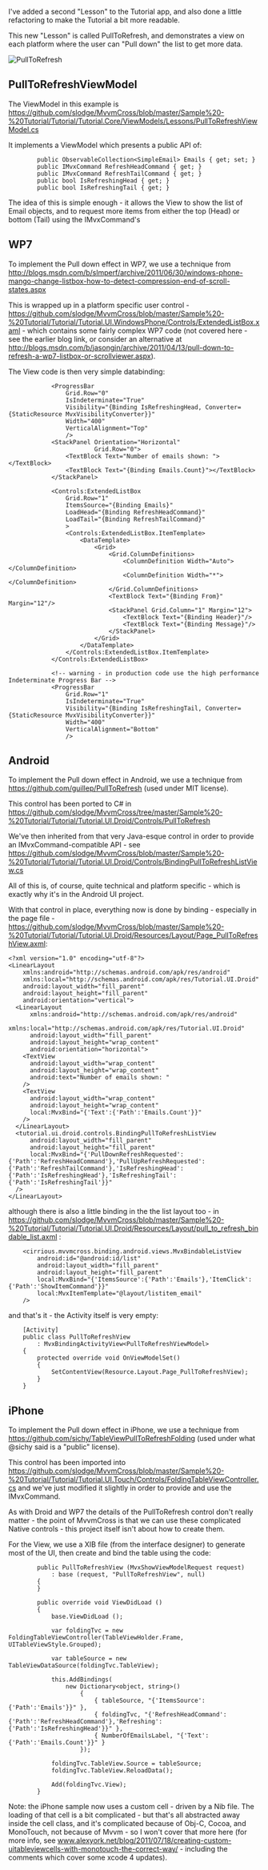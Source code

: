 I've added a second "Lesson" to the Tutorial app, and also done a little refactoring to make the Tutorial a bit more readable.

This new "Lesson" is called PullToRefresh, and demonstrates a view on each platform where the user can "Pull down" the list to get more data.

![PullToRefresh](https://github.com/slodge/MvvmCross/raw/master/Sample%20-%20Tutorial/Help/PullToRefresh.png)

## PullToRefreshViewModel

The ViewModel in this example is https://github.com/slodge/MvvmCross/blob/master/Sample%20-%20Tutorial/Tutorial/Tutorial.Core/ViewModels/Lessons/PullToRefreshViewModel.cs

It implements a ViewModel which presents a public API of:

```
        public ObservableCollection<SimpleEmail> Emails { get; set; }
        public IMvxCommand RefreshHeadCommand { get; }
        public IMvxCommand RefreshTailCommand { get; }
        public bool IsRefreshingHead { get; }
        public bool IsRefreshingTail { get; }
```

The idea of this is simple enough - it allows the View to show the list of Email objects, and to request more items from either the top (Head) or bottom (Tail) using the IMvxCommand's



## WP7

To implement the Pull down effect in WP7, we use a technique from http://blogs.msdn.com/b/slmperf/archive/2011/06/30/windows-phone-mango-change-listbox-how-to-detect-compression-end-of-scroll-states.aspx

This is wrapped up in a platform specific user control - https://github.com/slodge/MvvmCross/blob/master/Sample%20-%20Tutorial/Tutorial/Tutorial.UI.WindowsPhone/Controls/ExtendedListBox.xaml - which contains some fairly complex WP7 code (not covered here - see the earlier blog link, or consider an alternative at http://blogs.msdn.com/b/jasongin/archive/2011/04/13/pull-down-to-refresh-a-wp7-listbox-or-scrollviewer.aspx).

The View code is then very simple databinding:

```
            <ProgressBar 
                Grid.Row="0"
                IsIndeterminate="True"
                Visibility="{Binding IsRefreshingHead, Converter={StaticResource MvxVisibilityConverter}}"
                Width="400"
                VerticalAlignment="Top"
                />
            <StackPanel Orientation="Horizontal"
                        Grid.Row="0">
                <TextBlock Text="Number of emails shown: "></TextBlock>
                <TextBlock Text="{Binding Emails.Count}"></TextBlock>
            </StackPanel>

            <Controls:ExtendedListBox 
                Grid.Row="1"
                ItemsSource="{Binding Emails}"
                LoadHead="{Binding RefreshHeadCommand}"
                LoadTail="{Binding RefreshTailCommand}"
                >
                <Controls:ExtendedListBox.ItemTemplate>
                    <DataTemplate>
                        <Grid>
                            <Grid.ColumnDefinitions>
                                <ColumnDefinition Width="Auto"></ColumnDefinition>
                                <ColumnDefinition Width="*"></ColumnDefinition>
                            </Grid.ColumnDefinitions>
                            <TextBlock Text="{Binding From}" Margin="12"/>
                            <StackPanel Grid.Column="1" Margin="12">
                                <TextBlock Text="{Binding Header}"/>
                                <TextBlock Text="{Binding Message}"/>
                            </StackPanel>
                        </Grid>
                    </DataTemplate>
                </Controls:ExtendedListBox.ItemTemplate>
            </Controls:ExtendedListBox>
            
            <!-- warning - in production code use the high performance Indeterminate Progress Bar -->
            <ProgressBar 
                Grid.Row="1"
                IsIndeterminate="True"
                Visibility="{Binding IsRefreshingTail, Converter={StaticResource MvxVisibilityConverter}}"
                Width="400"
                VerticalAlignment="Bottom"
                />
```

## Android

To implement the Pull down effect in Android, we use a technique from https://github.com/guillep/PullToRefresh (used under MIT license).

This control has been ported to C# in https://github.com/slodge/MvvmCross/tree/master/Sample%20-%20Tutorial/Tutorial/Tutorial.UI.Droid/Controls/PullToRefresh

We've then inherited from that very Java-esque control in order to provide an IMvxCommand-compatible API - see  https://github.com/slodge/MvvmCross/blob/master/Sample%20-%20Tutorial/Tutorial/Tutorial.UI.Droid/Controls/BindingPullToRefreshListView.cs

All of this is, of course, quite technical and platform specific - which is exactly why it's in the Android UI project.

With that control in place, everything now is done by binding - especially in the page file - https://github.com/slodge/MvvmCross/blob/master/Sample%20-%20Tutorial/Tutorial/Tutorial.UI.Droid/Resources/Layout/Page_PullToRefreshView.axml:

```
<?xml version="1.0" encoding="utf-8"?>
<LinearLayout
    xmlns:android="http://schemas.android.com/apk/res/android"
    xmlns:local="http://schemas.android.com/apk/res/Tutorial.UI.Droid"
    android:layout_width="fill_parent"
    android:layout_height="fill_parent"
    android:orientation="vertical">
  <LinearLayout
      xmlns:android="http://schemas.android.com/apk/res/android"
      xmlns:local="http://schemas.android.com/apk/res/Tutorial.UI.Droid"
      android:layout_width="fill_parent"
      android:layout_height="wrap_content"
      android:orientation="horizontal">
    <TextView
      android:layout_width="wrap_content"
      android:layout_height="wrap_content"
      android:text="Number of emails shown: "
    />
    <TextView
      android:layout_width="wrap_content"
      android:layout_height="wrap_content"
      local:MvxBind="{'Text':{'Path':'Emails.Count'}}"
    />
  </LinearLayout>
  <tutorial.ui.droid.controls.BindingPullToRefreshListView
      android:layout_width="fill_parent"
      android:layout_height="fill_parent"
      local:MvxBind="{'PullDownRefreshRequested':{'Path':'RefreshHeadCommand'},'PullUpRefreshRequested':{'Path':'RefreshTailCommand'},'IsRefreshingHead':{'Path':'IsRefreshingHead'},'IsRefreshingTail':{'Path':'IsRefreshingTail'}}"
  />
</LinearLayout>
```

although there is also a little binding in the the list layout too - in https://github.com/slodge/MvvmCross/blob/master/Sample%20-%20Tutorial/Tutorial/Tutorial.UI.Droid/Resources/Layout/pull_to_refresh_bindable_list.axml :

```
    <cirrious.mvvmcross.binding.android.views.MvxBindableListView
        android:id="@android:id/list"
        android:layout_width="fill_parent"
        android:layout_height="fill_parent"
        local:MvxBind="{'ItemsSource':{'Path':'Emails'},'ItemClick':{'Path':'ShowItemCommand'}}"
        local:MvxItemTemplate="@layout/listitem_email"
    />
```

and that's it - the Activity itself is very empty:

```
    [Activity]
    public class PullToRefreshView
        : MvxBindingActivityView<PullToRefreshViewModel>
    {
        protected override void OnViewModelSet()
        {
            SetContentView(Resource.Layout.Page_PullToRefreshView);
        }
    }
```


## iPhone

To implement the Pull down effect in iPhone, we use a technique from https://github.com/sichy/TableViewPullToRefreshFolding (used under what @sichy said is a "public" license).

This control has been imported into https://github.com/slodge/MvvmCross/blob/master/Sample%20-%20Tutorial/Tutorial/Tutorial.UI.Touch/Controls/FoldingTableViewController.cs and we've just modified it slightly in order to provide and use the IMvxCommand.

As with Droid and WP7 the details of the PullToRefresh control don't really matter - the point of MvvmCross is that we can use these complicated Native controls - this project itself isn't about how to create them.

For the View, we use a XIB file (from the interface designer) to generate most of the UI, then create and bind the table using the code:

```
        public PullToRefreshView (MvxShowViewModelRequest request) 
            : base (request, "PullToRefreshView", null)
        {
        }
        
        public override void ViewDidLoad ()
        {
            base.ViewDidLoad ();
            
            var foldingTvc = new FoldingTableViewController(TableViewHolder.Frame, UITableViewStyle.Grouped);

            var tableSource = new TableViewDataSource(foldingTvc.TableView);

            this.AddBindings(
                new Dictionary<object, string>()
                    {
                        { tableSource, "{'ItemsSource':{'Path':'Emails'}}" },
                        { foldingTvc, "{'RefreshHeadCommand':{'Path':'RefreshHeadCommand'},'Refreshing':{'Path':'IsRefreshingHead'}}" },
                        { NumberOfEmailsLabel, "{'Text':{'Path':'Emails.Count'}}" }
                    });
            
            foldingTvc.TableView.Source = tableSource;
            foldingTvc.TableView.ReloadData();
            
            Add(foldingTvc.View);			
        }
```

Note: the iPhone sample now uses a custom cell - driven by a Nib file. The loading of that cell is a bit complicated - but that's all abstracted away inside the cell class, and it's complicated because of Obj-C, Cocoa, and MonoTouch, not because of Mvvm - so I won't cover that more here (for more info, see www.alexyork.net/blog/2011/07/18/creating-custom-uitableviewcells-with-monotouch-the-correct-way/ - including the comments which cover some xcode 4 updates).
